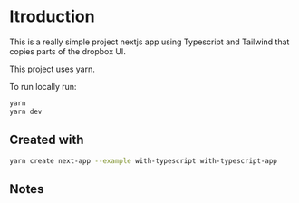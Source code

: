 # Itroduction

This is a really simple project nextjs app using Typescript and Tailwind that copies parts of the dropbox UI.

This project uses yarn.

To run locally run: 
```bash
yarn
yarn dev
```

## Created with


```bash
yarn create next-app --example with-typescript with-typescript-app
```

## Notes


